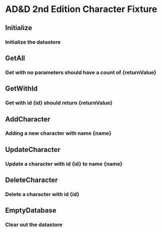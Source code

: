 # AD&D 2nd Edition Character Fixture

## Initialize
### Initialize the datastore

## GetAll
### Get with no parameters should have a count of {returnValue}

## GetWithId
### Get with id {id} should return {returnValue}

## AddCharacter
### Adding a new character with name {name}

## UpdateCharacter
### Update a character with id {id} to name {name}

## DeleteCharacter
### Delete a character with id {id}

## EmptyDatabase
### Clear out the datastore